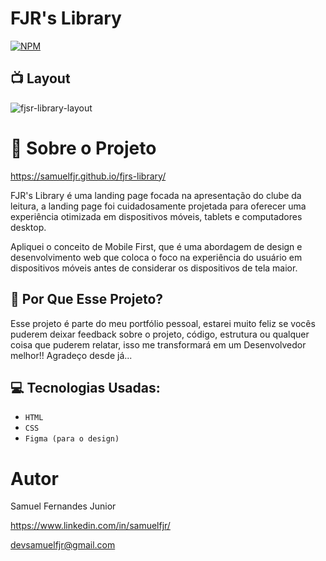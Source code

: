 # FJR's Library

[![NPM](https://img.shields.io/npm/l/react)](https://github.com/Samuelfjr/fjrs-library/blob/main/LICENSE) 

## :tv: Layout 
![fjsr-library-layout](https://github.com/Samuelfjr/fjrs-library/assets/79173261/133d0da7-19a3-463d-9b84-0eaa95b35a0f)

# :rocket: Sobre o Projeto

https://samuelfjr.github.io/fjrs-library/

FJR's Library é uma landing page focada na apresentação do clube da leitura, a landing page foi cuidadosamente projetada para oferecer uma experiência otimizada em dispositivos móveis, tablets e computadores desktop.

Apliquei o conceito de Mobile First, que é uma abordagem de design e desenvolvimento web que coloca o foco na experiência do usuário em dispositivos móveis antes de considerar os dispositivos de tela maior.


## :information_desk_person: Por Que Esse Projeto?

Esse projeto é parte do meu portfólio pessoal, estarei muito feliz se vocês puderem deixar feedback sobre o projeto, 
código, estrutura ou qualquer coisa que puderem relatar, isso me transformará em um Desenvolvedor melhor!! Agradeço desde já...

## :computer: Tecnologias Usadas:

- `HTML`
- `CSS`
- `Figma (para o design)`

# Autor

Samuel Fernandes Junior

https://www.linkedin.com/in/samuelfjr/ 

devsamuelfjr@gmail.com
